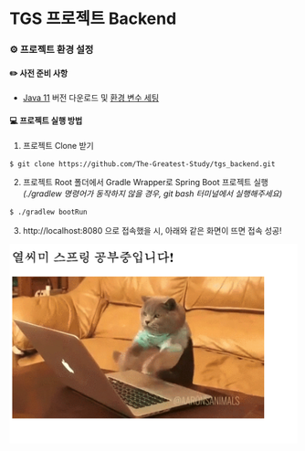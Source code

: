 # TGS 프로젝트 Backend

### :gear: 프로젝트 환경 설정

#### :pencil2: 사전 준비 사항

- <a href="https://www.oracle.com/kr/java/technologies/javase/jdk11-archive-downloads.html">Java 11</a> 버전 다운로드 및 <a href="https://blog.naver.com/PostView.naver?blogId=cmh348&logNo=222110413109">환경 변수 세팅</a>



#### :computer: 프로젝트 실행 방법

1. 프로젝트 Clone 받기

```bash
$ git clone https://github.com/The-Greatest-Study/tgs_backend.git
```



2. 프로젝트 Root 폴더에서 Gradle Wrapper로 Spring Boot 프로젝트 실행 *(./gradlew 명령어가 동작하지 않을 경우, git bash 터미널에서 실행해주세요)*

```bash
$ ./gradlew bootRun
```



3. http://localhost:8080 으로 접속했을 시, 아래와 같은 화면이 뜨면 접속 성공!

![열씨미 공부하는 고앵이](assets/main.png)
